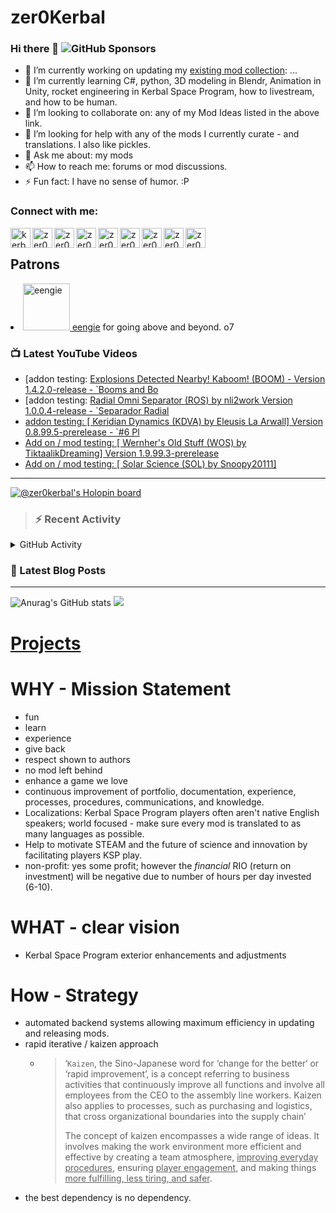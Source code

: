 # zer0Kerbal

### Hi there 👋 ![GitHub Sponsors](https://img.shields.io/github/sponsors/zer0Kerbal?color=purple&label=Github%20Sponsors&style=social)  
- 🔭 I’m currently working on updating my [existing mod collection](https://tinyurl.com/zer0KModTracker): ...
- 🌱 I’m currently learning C#, python, 3D modeling in Blendr, Animation in Unity, rocket engineering in Kerbal Space Program, how to livestream, and how to be human.
- 👯 I’m looking to collaborate on: any of my Mod Ideas listed in the above link.
- 🤔 I’m looking for help with any of the mods I currently curate - and translations. I also like pickles.
- 💬 Ask me about: my mods 
- 📫 How to reach me: forums or mod discussions.
- ⚡ Fun fact: I have no sense of humor. :P

### Connect with me:

<!--[<img align="left" alt="kerbalspaceprogram.com" width="32px" src="https://kerbalspaceprogram.com//favicon.ico" />][website]-->
[<img align="left" alt="kerbalspaceprogram.com" width="32px" src="https://cdn.icon-icons.com/icons2/1381/PNG/32/kerbalspaceprogram_93898.png" />][website]
[<img align="left" alt="zer0Kerbal | CurseForge" width="32px" src="https://cdn.jsdelivr.net/npm/simple-icons@v3/icons/curseforge.svg" />][curseforge]
[<img align="left" alt="zer0Kerbal | Reddit" width="32px" src="https://cdn.icon-icons.com/icons2/1945/PNG/512/iconfinder-reddit-4661631_122483.png" />][reddit]
[<img align="left" alt="zer0Kerbal | Patreon" width="32px" src="https://cdn.icon-icons.com/icons2/2429/PNG/512/patreon_logo_icon_147253.png" />][patreon]
[<img align="left" alt="zer0Kerbal | YouTube" width="32px" src="https://cdn.icon-icons.com/icons2/836/PNG/512/Youtube_icon-icons.com_66802.png" />][youtube]
[<img align="left" alt="zer0Kerbal | Twitch" width="32px" src="https://cdn.icon-icons.com/icons2/2699/PNG/512/twitch_logo_icon_170383.png" />][twitch]
[<img align="left" alt="zer0Kerbal | PayPal" width="32px" src="https://cdn.icon-icons.com/icons2/2699/PNG/512/paypal_logo_icon_168055.png" />][paypal]
[<img align="left" alt="zer0Kerbal | Buy Me a Coffee" width="32px" src="https://www.buymeacoffee.com/assets/img/bmc-meta-new/new/favicon.ico" />][buymeacoffee]
<!-- [<img align="left" alt="zer0Kerbal | buy me a coffee" width="22px" src="https://cdn.jsdelivr.net/npm/simple-icons@v3/icons/buymeacoffee.svg" />][buymeacoffee] -->
[<img align="left" alt="zer0Kerbal | Twitter" width="32px" src="https://cdn.icon-icons.com/icons2/836/PNG/32/Twitter_icon-icons.com_66803.png" />][twitter]
<!-- [<img align="left" alt="zer0Kerbal | Twitter" width="22px" src="https://cdn.jsdelivr.net/npm/simple-icons@v3/icons/twitter.svg" />][twitter] -->
<br />

## Patrons

<li><a href="https://www.reddit.com/user/eengie/"><img border="0" alt="eengie" src="https://i.redd.it/snoovatar/avatars/96418e79-2cd4-4759-91c2-057701985e65.png" width="75" height="75" > eengie</a> for going above and beyond. o7</li>

### 📺 Latest YouTube Videos

<!-- YOUTUBE:START -->
- [addon testing: [Explosions Detected Nearby! Kaboom! &lpar;BOOM&rpar; - Version 1.4.2.0-release - `Booms and Bo](https://www.youtube.com/watch?v=GZ_wS8cJj68)
- [addon testing: [ Radial Omni Separator &lpar;ROS&rpar; by nli2work Version 1.0.0.4-release - `Separador Radial](https://www.youtube.com/watch?v=sQXxqdmwrxo)
- [addon testing: [ Keridian Dynamics &lpar;KDVA&rpar; by Eleusis La Arwall] Version 0.8.99.5-prerelease - `#6 Pl](https://www.youtube.com/watch?v=7oxPfpbycLQ)
- [Add on / mod testing: [ Wernher&#39;s Old Stuff &lpar;WOS&rpar;  by TiktaalikDreaming] Version 1.9.99.3-prerelease](https://www.youtube.com/watch?v=EkedhTvDPow)
- [Add on / mod testing: [ Solar Science &lpar;SOL&rpar;  by Snoopy20111]](https://www.youtube.com/watch?v=LSvKKjY-xRw)
<!-- YOUTUBE:END -->

---

[![@zer0kerbal's Holopin board](https://holopin.io/api/user/board?user=zer0kerbal)](https://www.holopin.io/@zer0kerbal)

>### :zap: Recent Activity

<details>
  <summary>GitHub Activity</summary>
  
<!--START_SECTION:activity-->
1. ❗️ Opened issue [#87](https://github.com/zer0Kerbal/Kaboom/issues/87) in [zer0Kerbal/Kaboom](https://github.com/zer0Kerbal/Kaboom)
2. ❗️ Opened issue [#86](https://github.com/zer0Kerbal/Kaboom/issues/86) in [zer0Kerbal/Kaboom](https://github.com/zer0Kerbal/Kaboom)
3. ❗️ Closed issue [#55](https://github.com/zer0Kerbal/Kaboom/issues/55) in [zer0Kerbal/Kaboom](https://github.com/zer0Kerbal/Kaboom)
4. ❗️ Closed issue [#83](https://github.com/zer0Kerbal/Kaboom/issues/83) in [zer0Kerbal/Kaboom](https://github.com/zer0Kerbal/Kaboom)
5. ❗️ Closed issue [#82](https://github.com/zer0Kerbal/Kaboom/issues/82) in [zer0Kerbal/Kaboom](https://github.com/zer0Kerbal/Kaboom)
6. 🎉 Merged PR [#84](https://github.com/zer0Kerbal/Kaboom/pull/84) in [zer0Kerbal/Kaboom](https://github.com/zer0Kerbal/Kaboom)
7. 💪 Opened PR [#84](https://github.com/zer0Kerbal/Kaboom/pull/84) in [zer0Kerbal/Kaboom](https://github.com/zer0Kerbal/Kaboom)
8. ❗️ Opened issue [#83](https://github.com/zer0Kerbal/Kaboom/issues/83) in [zer0Kerbal/Kaboom](https://github.com/zer0Kerbal/Kaboom)
9. ❗️ Opened issue [#82](https://github.com/zer0Kerbal/Kaboom/issues/82) in [zer0Kerbal/Kaboom](https://github.com/zer0Kerbal/Kaboom)
10. ❗️ Opened issue [#81](https://github.com/zer0Kerbal/Kaboom/issues/81) in [zer0Kerbal/Kaboom](https://github.com/zer0Kerbal/Kaboom)
<!--END_SECTION:activity-->

</details

---

### 📕 Latest Blog Posts

<!-- BLOG-POST-LIST:START -->
<!-- BLOG-POST-LIST:END -->

---

<!--- [![Anurag's GitHub stats](https://github-readme-stats.vercel.app/api?username=zer0Kerbal)](https://github.com/anuraghazra/github-readme-stats) -->
![Anurag's GitHub stats](https://github-readme-stats.vercel.app/api?username=zer0Kerbal&show_icons=true) <img src="https://github-readme-stats.vercel.app/api/top-langs/?username=zer0kerbal&layout=compact&hide_border=true&bg_color=bada55&langs_count=4">  

# [Projects](projects.md)
   
  
# WHY - Mission Statement

* fun
* learn
* experience
* give back
* respect shown to authors
* no mod left behind
* enhance a game we love
* continuous improvement of portfolio, documentation, experience, processes, procedures, communications, and knowledge.
* Localizations: Kerbal Space Program players often aren't native English speakers; world focused - make sure every mod is translated to as many languages as possible.
* Help to motivate STEAM and the future of science and innovation by facilitating players KSP play.
* non-profit: yes some profit; however the *financial* RIO (return on investment) will be negative due to number of hours per day invested (6-10).

# WHAT - clear vision

* Kerbal Space Program exterior enhancements and adjustments

# How - Strategy

* automated backend systems allowing maximum efficiency in updating and releasing mods.
* rapid iterative / kaizen approach
  * > ‘`Kaizen`, the Sino-Japanese word for ‘change for the better‘ or ‘rapid improvement’, is a concept referring to business activities that continuously improve all functions and involve all employees from the CEO to the assembly line workers. Kaizen also applies to processes, such as purchasing and logistics, that cross organizational boundaries into the supply chain’
    >
    > The concept of kaizen encompasses a wide range of ideas. It involves making the work environment more efficient and effective by creating a team atmosphere, <u>improving everyday procedures</u>, ensuring <u>player engagement</u>, and making things <u>more fulfilling, less tiring, and safer</u>.
- the best dependency is no dependency.

<!--
**zer0Kerbal/zer0Kerbal** is a ✨ _special_ ✨ repository because its `README.md` (this file) appears on your GitHub profile.
<img src="https://wakatime.com/share/@926db0f4-33a1-4545-8aa6-88d1f7186f67/18dd85d3-f64d-4bcc-a3c3-65302497efc0.svg" width=600 height=600> -->

[website]: https://forum.kerbalspaceprogram.com/index.php?/profile/190933-zer0kerbal/
[youtube]: https://www.youtube.com/channel/UCp9c8IaK4Gjgfj3O9QxrbDw
[twitter]: https://twitter.com/zer0Kerbal
[curseforge]: https://www.curseforge.com/members/zer0kerbal/projects
[twitch]: https://www.twitch.tv/zer0kerbal

[reddit]: https://www.reddit.com/user/zer0Kerbal
[patreon]: https://www.patreon.com/zer0Kerbal
[paypal]: https://www.paypal.com/donate?hosted_button_id=DC22YHMEJREKL
[buymeacoffee]: http://buymeacoffee.com/zer0Kerbal


